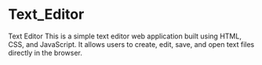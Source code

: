 # Text_Editor
Text Editor  This is a simple text editor web application built using HTML, CSS, and JavaScript. It allows users to create, edit, save, and open text files directly in the browser.
